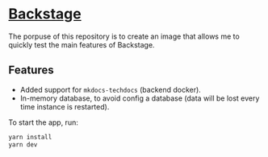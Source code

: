 # [Backstage](https://backstage.io)

The porpuse of this repository is to create an image that allows me to quickly test the main features of Backstage.

## Features
- Added support for `mkdocs-techdocs` (backend docker).
- In-memory database, to avoid config a database (data will be lost every time instance is restarted).

To start the app, run:

```sh
yarn install
yarn dev
```
